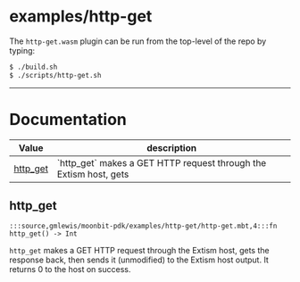 # examples/http-get

The `http-get.wasm` plugin can be run from the top-level of the repo by
typing:

```bash
$ ./build.sh
$ ./scripts/http-get.sh
```

---
# Documentation
|Value|description|
|---|---|
|[http\_get](#http_get)| \`http\_get\` makes a GET HTTP request through the Extism host, gets|

## http\_get

```moonbit
:::source,gmlewis/moonbit-pdk/examples/http-get/http-get.mbt,4:::fn http_get() -> Int
```
 `http_get` makes a GET HTTP request through the Extism host, gets
the response back, then sends it (unmodified) to the Extism host output.
It returns 0 to the host on success.
